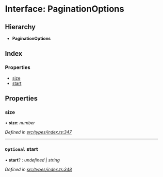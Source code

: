 # Interface: PaginationOptions

## Hierarchy

* **PaginationOptions**

## Index

### Properties

* [size](_src_types_index_.paginationoptions.md#size)
* [start](_src_types_index_.paginationoptions.md#optional-start)

## Properties

###  size

• **size**: *number*

*Defined in [src/types/index.ts:347](https://github.com/PolymathNetwork/polymesh-sdk/blob/6f0a424/src/types/index.ts#L347)*

___

### `Optional` start

• **start**? : *undefined | string*

*Defined in [src/types/index.ts:348](https://github.com/PolymathNetwork/polymesh-sdk/blob/6f0a424/src/types/index.ts#L348)*
